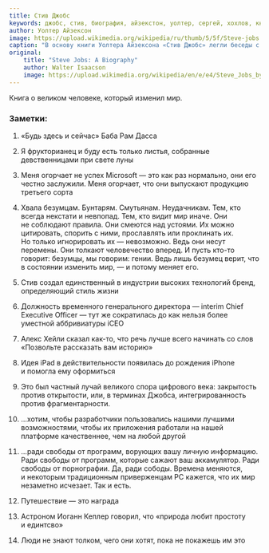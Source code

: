 ```yaml
---
title: Стив Джобс
keywords: джобс, стив, биография, айзекстон, уолтер, сергей, хохлов, книга, эпл, apple, заметки, рекомендация, отзыв
author: Уолтер Айзексон
image: https://upload.wikimedia.org/wikipedia/ru/thumb/5/5f/Steve-jobs.jpg/155px-Steve-jobs.jpg
caption: "В основу книги Уолтера Айзексона «Стив Джобс» легли беседы с самим Стивом Джобсом, а также с его родственниками, друзьями, врагами, соперниками и коллегами. Джобс никак не контролировал автора. Он откровенно отвечал на все вопросы и ждал такой же честности от остальных. Это рассказ о жизни, полной падений и взлетов, о сильном человеке и талантливом бизнесмене, который одним из первых понял: чтобы добиться успеха в XXI веке, нужно соединить креативность и технологии. Книга вышла в США в октябре 2011 года и сразу стала первой в рейтинге amazon.com."
original:
    title: "Steve Jobs: A Biography"
    author: Walter Isaacson
    image: https://upload.wikimedia.org/wikipedia/en/e/e4/Steve_Jobs_by_Walter_Isaacson.jpg
---
```

Книга о&nbsp;великом человеке, который изменил мир.

### Заметки:
1. &laquo;Будь здесь и&nbsp;сейчас&raquo; Баба Рам Дасса

2. Я&nbsp;фрукторианец и&nbsp;буду есть только листья, собранные девственницами при свете луны

3. Меня огорчает не&nbsp;успех Microsoft&nbsp;&mdash; это как раз нормально, они его честно заслужили. Меня огорчает, что они выпускают продукцию третьего сорта

4. Хвала безумцам. Бунтарям. Смутьянам. Неудачникам. Тем, кто всегда некстати и&nbsp;невпопад. Тем, кто видит мир иначе. Они не&nbsp;соблюдают правила. Они смеются над устоями. Их&nbsp;можно цитировать, спорить с&nbsp;ними, прославлять или проклинать&nbsp;их. Но&nbsp;только игнорировать их&nbsp;&mdash; невозможно. Ведь они несут перемены. Они толкают человечество вперед. И&nbsp;пусть кто-то говорит: безумцы, мы&nbsp;говорим: гении. Ведь лишь безумец верит, что в&nbsp;состоянии изменить мир,&nbsp;&mdash; и&nbsp;потому меняет его.

5. Стив создал единственный в&nbsp;индустрии высоких технологий бренд, определяющий стиль жизни

6. Должность временного генерального директора&nbsp;&mdash; interim Chief Executive Officer&nbsp;&mdash; тут&nbsp;же сократилась до&nbsp;как нельзя более уместной аббривиатуры iCEO

7. Алекс Хейли сказал как-то, что речь лучше всего начинать со&nbsp;слов &laquo;Позвольте рассказать вам историю&raquo;

8. Идея iPad в&nbsp;действительности появилась до&nbsp;рождения iPhone и&nbsp;помогла ему оформиться

9. Это был частный лучай великого спора цифрового века: закрытость против открытости, или, в&nbsp;терминах Джобса, интегрированность против фрагментарности.

10. ...хотим, чтобы разработчики пользовались нашими лучшими возможностями, чтобы их&nbsp;приложения работали на&nbsp;нашей платформе качественнее, чем на&nbsp;любой другой

11. ...ради свободы от&nbsp;программ, ворующих вашу личную информацию. Ради свободы от&nbsp;программ, которые сажают ваш аккамулятор. Ради свободы от&nbsp;порнографии. Да, ради сободы. Времена меняются, и&nbsp;некоторым традиционным приверженцам&nbsp;PC кажется, что их&nbsp;мир незаметно исчезает. Так и&nbsp;есть.

12. Путешествие&nbsp;&mdash; это награда

13. Астроном Иоганн Кеплер говорил, что &laquo;природа любит простоту и&nbsp;единтсво&raquo;

14. Люди не&nbsp;знают толком, чего они хотят, пока не&nbsp;покажешь им&nbsp;это
